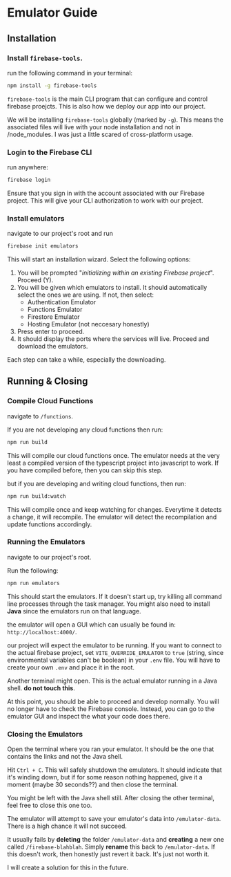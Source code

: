 # Emulator Guide

## Installation
### Install `firebase-tools`.

run the following command in your terminal:
```bash
npm install -g firebase-tools
```

`firebase-tools` is the main CLI program that can configure and control firebase proejcts. This is also how we deploy our app into our project.

We will be installing `firebase-tools` globally (marked by `-g`). This means the associated files will live with your node installation and not in /node_modules. I was just a little scared of cross-platform usage.

### Login to the Firebase CLI
run anywhere:
```bash
firebase login
```

Ensure that you sign in with the account associated with our Firebase project. This will give your CLI authorization to work with our project.

### Install emulators
navigate to our project's root and run
```bash
firebase init emulators
```

This will start an installation wizard. Select the following options:

1) You will be prompted "*initializing within an existing Firebase project*". Proceed (Y).
2) You will be given which emulators to install. It should automatically select the ones we are using. If not, then select:
   - Authentication Emulator
   - Functions Emulator
   - Firestore Emulator
   - Hosting Emulator (not neccesary honestly)
3) Press enter to proceed.
4) It should display the ports where the services will live. Proceed and download the emulators.

Each step can take a while, especially the downloading.


## Running & Closing 

### Compile Cloud Functions
navigate to `/functions`.

If you are not developing any cloud functions then run:
```bash
npm run build
```
This will compile our cloud functions once. The emulator needs at the very least a compiled version of the typescript project into javascript to work. If you have compiled before, then you can skip this step.

but if you are developing and writing cloud functions, then run:
```bash
npm run build:watch
```

This will compile once and keep watching for changes. Everytime it detects a change, it will recompile. The emulator will detect the recompilation and update functions accordingly.

### Running the Emulators

navigate to our project's root.

Run the following:
```bash
npm run emulators
```

This should start the emulators. If it doesn't start up, try killing all command line processes through the task manager. You might also need to install **Java** since the emulators run on that language. 

the emulator will open a GUI which can usually be found in: `http://localhost:4000/`.

our project will expect the emulator to be running. If you want to connect to the actual firebase project, set `VITE_OVERRIDE_EMULATOR` to `true` (string, since environmental variables can't be boolean) in your `.env` file. You will have to create your own `.env` and place it in the root.

Another terminal might open. This is the actual emulator running in a Java shell. **do not touch this**.

At this point, you should be able to proceed and develop normally. You will no longer have to check the Firebase console. Instead, you can go to the emulator GUI and inspect the what your code does there. 

### Closing the Emulators

Open the terminal where you ran your emulator. It should be the one that contains the links and not the Java shell.

Hit `Ctrl + C`. This will safely shutdown the emulators. It should indicate that it's winding down, but if for some reason nothing happened, give it a moment (maybe 30 seconds??) and then close the terminal.

You might be left with the Java shell still. After closing the other terminal, feel free to close this one too.

The emulator will attempt to save your emulator's data into `/emulator-data`. There is a high chance it will not succeed.

It usually fails by **deleting** the folder `/emulator-data` and **creating** a new one called `/firebase-blahblah`. Simply **rename** this back to `/emulator-data`. If this doesn't work, then honestly just revert it back. It's just not worth it.

I will create a solution for this in the future.